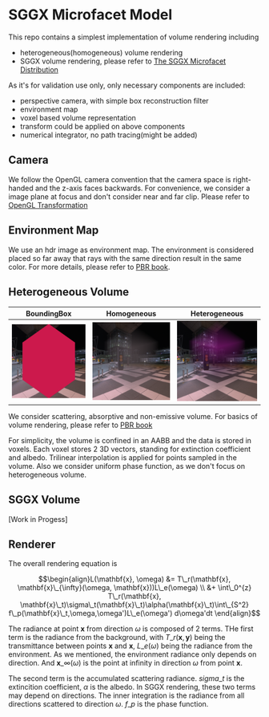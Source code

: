 # SGGX Microfacet Model 

This repo contains a simplest implementation of volume rendering including
- heterogeneous(homogeneous) volume rendering
- SGGX volume rendering, please refer to [The SGGX Microfacet Distribution](https://research.nvidia.com/publication/2015-08\_sggx-microflake-distribution)

As it's for validation use only, only necessary components are included:
- perspective camera, with simple box reconstruction filter
- environment map
- voxel based volume representation
- transform could be applied on above components
- numerical integrator, no path tracing(might be added)

## Camera
We follow the OpenGL camera convention that the camera space is right-handed and the z-axis faces backwards. For convenience, we consider a image plane at focus and don't consider near and far clip. Please refer to [OpenGL Transformation](http://www.songho.ca/opengl/gl\_projectionmatrix.html)

## Environment Map
We use an hdr image as environment map. The environment is considered placed so far away that rays with the same direction result in the same color. For more details, please refer to [PBR book](https://www.pbr-book.org/3ed-2018/Light\_Sources/Infinite\_Area\_Lights). 

## Heterogeneous Volume
| BoundingBox  | Homogeneous | Heterogeneous |
|-------|-------|------|
| ![](/output/aabb.png)  | ![](/output/homogeneous.png)   | ![](/output/heterogeneous.png)  |

We consider scattering, absorptive and non-emissive volume. For basics of volume rendering, please refer to [PBR book](https://www.pbr-book.org/3ed-2018/Volume\_Scattering/Volume\_Scattering\_Processes)

For simplicity, the volume is confined in an AABB and the data is stored in voxels. Each voxel stores 2 3D vectors, standing for extinction coefficient and albedo. Trilinear interpolation is applied for points sampled in the volume. Also we consider uniform phase function, as we don't focus on heterogeneous volume.

## SGGX Volume
[Work in Progess]

## Renderer
The overall rendering equation is 

$$\begin{align}L(\mathbf{x}, \omega) &= T\_r(\mathbf{x}, \mathbf{x}\_{\infty}(\omega, \mathbf{x}))L\_e(\omega) \\ &+ \int\_0^{z} T\_r(\mathbf{x}, \mathbf{x}\_t)\sigma\_t(\mathbf{x}\_t)\alpha(\mathbf{x}\_t)\int\_{S^2} f\_p(\mathbf{x}\_t,\omega,\omega')L\_e(\omega') d\omega'dt
\end{align}$$

The radiance at point $\mathbf{x}$ from direction $\omega$ is composed of 2 terms. THe first term is the radiance from the background, with $T\_r(\mathbf{x},\mathbf{y})$ being the transmittance between points $\mathbf{x}$ and $\mathbf{x}$, $L\_e(\omega)$ being the radiance from the environment. As we mentioned, the environment radiance only depends on direction. And $\mathbf{x}\_\infty(\omega)$ is the point at infinity in direction $\omega$ from point $\mathbf{x}$.

The second term is the accumulated scattering radiance. $sigma\_t$ is the extincition coefficient, $\alpha$ is the albedo. In SGGX rendering, these two terms may depend on directions. The inner integration is the radiance from all directions scattered to direction $\omega$. $f\_p$ is the phase function.

